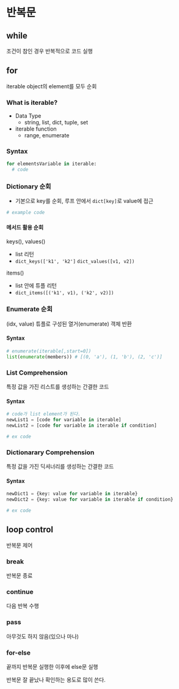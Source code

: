 # 반복문

## while

조건이 참인 경우 반복적으로 코드 실행

## for

iterable object의 element를 모두 순회

### What is iterable?
  - Data Type
    - string, list, dict, tuple, set
  - iterable function
    - range, enumerate

### Syntax

```python
for elementsVariable in iterable:
  # code
```

### Dictionary 순회

- 기본으로 key를 순회, 루프 안에서 `dict[key]`로 value에 접근

```python
# example code

```

#### 메서드 활용 순회

keys(), values()
- list 리턴 
- `dict_keys(['k1', 'k2']` `dict_values([v1, v2])`

items()
- list 안에 튜플 리턴 
- `dict_items([('k1', v1), ('k2', v2)])`

### Enumerate 순회

(idx, value) 튜플로 구성된 열거(enumerate) 객체 반환

#### Syntax

```python
# enumerate(iterable[,start=0])
list(enumerate(members)) # [(0, 'a'), (1, 'b'), (2, 'c')]
```

### List Comprehension

특정 값을 가진 리스트를 생성하는 간결한 코드

#### Syntax

```python
# code가 list element가 된다.
newList1 = [code for variable in iterable]
newList2 = [code for variable in iterable if condition]
```

```python
# ex code

```

### Dictionarary Comprehension

특정 값을 가진 딕셔너리를 생성하는 간결한 코드

#### Syntax

```python
newDict1 = {key: value for variable in iterable}
newDict2 = {key: value for variable in iterable if condition}
```

```python
# ex code

```

## loop control

반복문 제어

### break

반복문 종료

### continue

다음 반복 수행

### pass

아무것도 하지 않음(있으나 마나)

### for-else

끝까지 반복문 실행한 이후에 else문 실행

반복문 잘 끝났나 확인하는 용도로 많이 쓴다.
